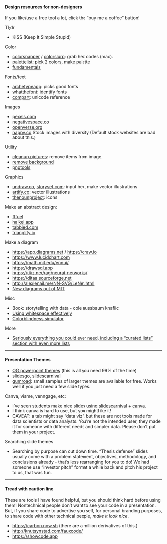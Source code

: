 #### Design resources for non-designers
If you like/use a free tool a lot, click the “buy me a coffee” button!


Tl;dr
- KISS (Keep It Simple Stupid)

Color
- [colorsnapper](https://colorsnapper.com) / [colorslurp](https://colorslurp.com): grab hex codes (mac).
- [palettelist](https://www.palettelist.com): pick 2 colors, make palette 
- [fundamentals](https://m2.material.io/design/color/the-color-system.html)

Fonts/text
- [archetypeapp](https://archetypeapp.com/#): picks good fonts
- [whatthefont](https://www.myfonts.com/pages/whatthefont): identify fonts
- [compart](https://www.compart.com/en/unicode/): unicode reference

Images
- [pexels.com](https://www.pexels.com)
- [negativespace.co](https://negativespace.co)
- [openverse.org](https://openverse.org)
- [nappy.co](https://nappy.co.) Stock images with diversity (Default stock websites are bad about this.)

Utility
- [cleanup.pictures](https://cleanup.pictures): remove items from image.
- [remove background](https://www.remove.bg)
- [pngtools](https://onlinepngtools.com)

Graphics
- [undraw.co](https://undraw.co/illustrations), [storyset.com](https://storyset.com): input hex, make vector illustrations
- [artify.co](https://www.artify.co/vector-illustrations): vector illustrations
- [thenounproject](https://thenounproject.com): icons

Make an abstract design:
- [fffuel](https://fffuel.co/ssshape/)
- [haikei.app](https://haikei.app)
- [tabbied.com](https://tabbied.com)
- [trianglify.io](https://trianglify.io)

Make a diagram
- https://app.diagrams.net / https://draw.io
- https://www.lucidchart.com
- https://math.mit.edu/ennui/
- https://drawsql.app
- https://tikz.net/tag/neural-networks/
- https://ditaa.sourceforge.net
- http://alexlenail.me/NN-SVG/LeNet.html
- [New diagrams out of MIT](https://app.itg.digital/)

Misc
- Book: storytelling with data - cole nussbaum knaflic 
- [Using whitespace effectively](https://www.brightcarbon.com/blog/presentation-whitespace)
- [Colorblindness simulator](https://www.color-blindness.com/coblis-color-blindness-simulator/)

More
- [Seriously everything you could ever need, including a “curated lists” section with even more lists](https://undesign.learn.uno)

---

#### Presentation Themes

- [OG powerpoint themes](https://create.microsoft.com/en-us/templates/presentations) (this is all you need 99% of the time)
- [slidesgo](https://slidesgo.com), [slidescarnival](https://www.slidescarnival.com/design/online-newspaper-business-plan/129663)
- [gumroad](https://discover.gumroad.com/design/print-and-packaging?tags=powerpoint+templates): small samples of larger themes are available for free. Works well if you just need a few slide types. 

Canva, visme, venngage, etc:
- I’ve seen students make nice slides using [slidescarnival](https://www.slidescarnival.com) + [canva](https://www.canva.com/en_gb/).
- I think canva is hard to use, but you mightl ike it!  
- CAVEAT: a tab might say “data viz”, but these are not tools made for data scientists or data analysts. You’re not the intended user, they made it for someone with different needs and simpler data. Please don’t put them in your project.

Searching slide themes
- Searching by purpose can cut down time. “Thesis defense” slides usually come with a problem statement, objectives, methodology, and conclusions already - that’s less rearranging for you to do! We had someone use “investor pitch” format a while back and pitch his project to us, that was fun. 



___

#### Tread with caution line

These are tools I have found helpful, but you should think hard before using them! Nontechnical people don’t want to see your code in a presentation.
But, if you share code to advertise yourself, for personal branding purposes, to share code with other technical people, *make it look nice*.

- https://carbon.now.sh (there are a million derivatives of this.)
- http://knutsynstad.com/fauxcode/
- https://showcode.app
